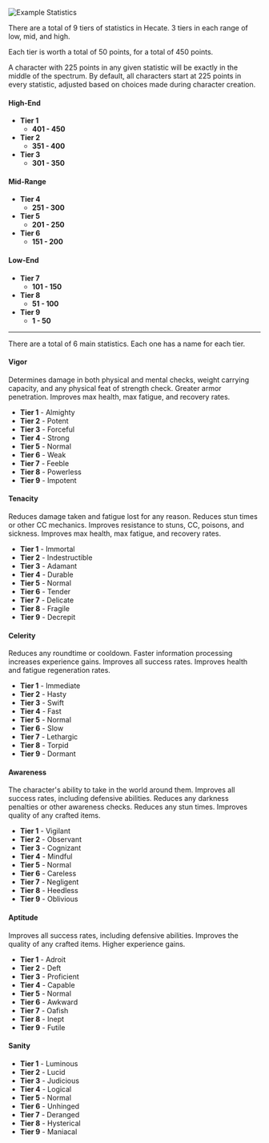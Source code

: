 ![Example Statistics](https://i.imgur.com/kyT8CQ5.png)

There are a total of 9 tiers of statistics in Hecate. 3 tiers in each range of low, mid, and high.

Each tier is worth a total of 50 points, for a total of 450 points.

A character with 225 points in any given statistic will be exactly in the middle of the spectrum. By default, all characters start at 225 points in every statistic, adjusted based on choices made during character creation.

#### High-End
* **Tier 1**
    * **401 - 450**
* **Tier 2**
    * **351 - 400**
* **Tier 3**
    * **301 - 350**

#### Mid-Range
* **Tier 4**
    * **251 - 300**
* **Tier 5**
    * **201 - 250**
* **Tier 6**
    * **151 - 200**

#### Low-End
* **Tier 7**
    * **101 - 150**
* **Tier 8**
    * **51 - 100**
* **Tier 9**
    * **1 - 50**

***

There are a total of 6 main statistics. Each one has a name for each tier.

#### Vigor

Determines damage in both physical and mental checks, weight carrying capacity, and any physical feat of strength check. Greater armor penetration. Improves max health, max fatigue, and recovery rates.

* **Tier 1** - Almighty
* **Tier 2** - Potent
* **Tier 3** - Forceful
* **Tier 4** - Strong
* **Tier 5** - Normal
* **Tier 6** - Weak
* **Tier 7** - Feeble
* **Tier 8** - Powerless
* **Tier 9** - Impotent

#### Tenacity

Reduces damage taken and fatigue lost for any reason. Reduces stun times or other CC mechanics. Improves resistance to stuns, CC, poisons, and sickness. Improves max health, max fatigue, and recovery rates.

* **Tier 1** - Immortal
* **Tier 2** - Indestructible
* **Tier 3** - Adamant
* **Tier 4** - Durable
* **Tier 5** - Normal
* **Tier 6** - Tender
* **Tier 7** - Delicate
* **Tier 8** - Fragile
* **Tier 9** - Decrepit

#### Celerity

Reduces any roundtime or cooldown. Faster information processing increases experience gains. Improves all success rates. Improves health and fatigue regeneration rates.

* **Tier 1** - Immediate
* **Tier 2** - Hasty
* **Tier 3** - Swift
* **Tier 4** - Fast
* **Tier 5** - Normal
* **Tier 6** - Slow
* **Tier 7** - Lethargic
* **Tier 8** - Torpid
* **Tier 9** - Dormant

#### Awareness

The character's ability to take in the world around them. Improves all success rates, including defensive abilities. Reduces any darkness penalties or other awareness checks. Reduces any stun times. Improves quality of any crafted items.

* **Tier 1** - Vigilant
* **Tier 2** - Observant
* **Tier 3** - Cognizant
* **Tier 4** - Mindful
* **Tier 5** - Normal
* **Tier 6** - Careless
* **Tier 7** - Negligent
* **Tier 8** - Heedless
* **Tier 9** - Oblivious

#### Aptitude

Improves all success rates, including defensive abilities. Improves the quality of any crafted items. Higher experience gains.

* **Tier 1** - Adroit
* **Tier 2** - Deft
* **Tier 3** - Proficient
* **Tier 4** - Capable
* **Tier 5** - Normal
* **Tier 6** - Awkward
* **Tier 7** - Oafish
* **Tier 8** - Inept
* **Tier 9** - Futile

#### Sanity
* **Tier 1** - Luminous
* **Tier 2** - Lucid
* **Tier 3** - Judicious
* **Tier 4** - Logical
* **Tier 5** - Normal
* **Tier 6** - Unhinged
* **Tier 7** - Deranged
* **Tier 8** - Hysterical
* **Tier 9** - Maniacal
